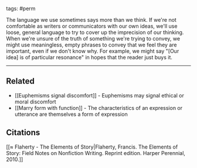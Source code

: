 tags: #perm 

The language we use sometimes says more than we think. If we're not comfortable as writers or communicators with our own ideas, we'll use loose, general language to try to cover up the imprecision of our thinking. When we're unsure of the truth of something we're trying to convey, we might use meaningless, empty phrases to convey that we feel they are important, even if we don't know why. For example, we might say "[Our idea] is of particular resonance" in hopes that the reader just buys it. 

---
## Related
- [[Euphemisms signal discomfort]] - Euphemisms may signal ethical or moral discomfort
- [[Marry form with function]] - The characteristics of an expression or utterance are themselves a form of expression

## Citations
[[≈ Flaherty - The Elements of Story|Flaherty, Francis. The Elements of Story: Field Notes on Nonfiction Writing. Reprint edition. Harper Perennial, 2010.]]



